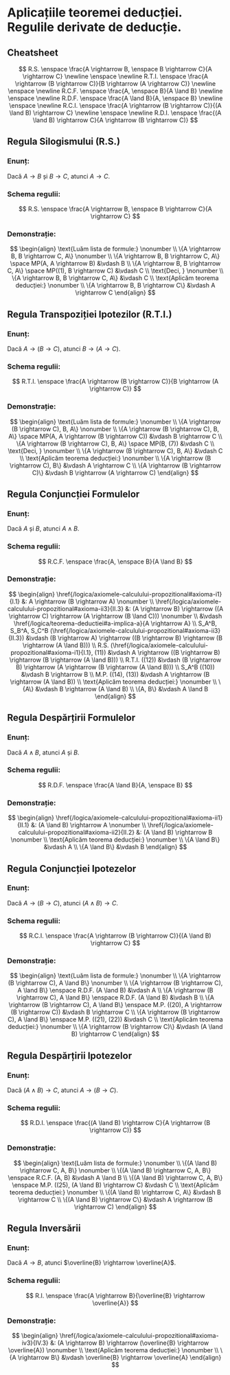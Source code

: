 # Aplicațiile teoremei deducției. Regulile derivate de deducție.

## Cheatsheet

$$
R.S. \enspace \frac{A \rightarrow B, \enspace B \rightarrow C}{A \rightarrow C}
\newline \enspace \newline
R.T.I. \enspace \frac{A \rightarrow (B \rightarrow C)}{B \rightarrow (A \rightarrow C)}
\newline \enspace \newline
R.C.F. \enspace \frac{A, \enspace B}{A \land B}
\newline \enspace \newline
R.D.F. \enspace \frac{A \land B}{A, \enspace B}
\newline \enspace \newline
R.C.I. \enspace \frac{A \rightarrow (B \rightarrow C)}{(A \land B) \rightarrow C}
\newline \enspace \newline
R.D.I. \enspace \frac{(A \land B) \rightarrow C}{A \rightarrow (B \rightarrow C)}
$$

## Regula Silogismului (R.S.)

### Enunț:

Dacă $A \rightarrow B$ și $B \rightarrow C$, atunci $A \rightarrow C$.

### Schema regulii:

$$
R.S. \enspace \frac{A \rightarrow B, \enspace B \rightarrow C}{A \rightarrow C}
$$

### Demonstrație:

$$
\begin{align}
  \text{Luăm lista de formule:}
  \nonumber \\
  \{A \rightarrow B, B \rightarrow C, A\}
  \nonumber \\
  \{A \rightarrow B, B \rightarrow C, A\}
  \space
  MP(A, A \rightarrow B)
  &\vdash
  B
  \\
  \{A \rightarrow B, B \rightarrow C, A\}
  \space
  MP((1), B \rightarrow C)
  &\vdash
  C
  \\
  \text{Deci, }
  \nonumber \\
  \{A \rightarrow B, B \rightarrow C, A\}
  &\vdash
  C
  \\
  \text{Aplicăm teorema deducției:}
  \nonumber \\
  \{A \rightarrow B, B \rightarrow C\}
  &\vdash
  A \rightarrow C
\end{align}
$$

## Regula Transpoziției Ipotezilor (R.T.I.)

### Enunț:

Dacă $A \rightarrow (B \rightarrow C)$, atunci $B \rightarrow (A \rightarrow C)$.

### Schema regulii:

$$
R.T.I. \enspace \frac{A \rightarrow (B \rightarrow C)}{B \rightarrow (A \rightarrow C)}
$$

### Demonstrație:

$$
\begin{align}
  \text{Luăm lista de formule:}
  \nonumber \\
  \{A \rightarrow (B \rightarrow C), B, A\}
  \nonumber \\
  \{A \rightarrow (B \rightarrow C), B, A\}
  \space
  MP(A, A \rightarrow (B \rightarrow C))
  &\vdash
  B \rightarrow C
  \\
  \{A \rightarrow (B \rightarrow C), B, A\}
  \space
  MP(B, (7))
  &\vdash
  C
  \\
  \text{Deci, }
  \nonumber \\
  \{A \rightarrow (B \rightarrow C), B, A\}
  &\vdash
  C
  \\
  \text{Aplicăm teorema deducției:}
  \nonumber \\
  \{A \rightarrow (B \rightarrow C), B\}
  &\vdash
  A \rightarrow C
  \\
  \{A \rightarrow (B \rightarrow C)\}
  &\vdash
  B \rightarrow (A \rightarrow C)
\end{align}
$$

## Regula Conjuncției Formulelor

### Enunț:

Dacă $A$ și $B$, atunci $A \land B$.

### Schema regulii:

$$
R.C.F. \enspace \frac{A, \enspace B}{A \land B}
$$

### Demonstrație:

$$
\begin{align}
  \href{/logica/axiomele-calculului-propozitional#axioma-i1}{I.1}
  &:
  A \rightarrow (B \rightarrow A)
  \nonumber \\
  \href{/logica/axiomele-calculului-propozitional#axioma-ii3}{II.3}
  &:
  (A \rightarrow B) \rightarrow ((A \rightarrow C) \rightarrow (A \rightarrow (B \land C)))
  \nonumber \\
  &\vdash
  \href{/logica/teorema-deductiei#a-implica-a}{A \rightarrow A}
  \\
  S_A^B, S_B^A, S_C^B
  (\href{/logica/axiomele-calculului-propozitional#axioma-ii3}{II.3})
  &\vdash
  (B \rightarrow A) \rightarrow ((B \rightarrow B) \rightarrow (B \rightarrow (A \land B)))
  \\
  R.S.
  (\href{/logica/axiomele-calculului-propozitional#axioma-i1}{I.1}, (11))
  &\vdash
  A \rightarrow ((B \rightarrow B) \rightarrow (B \rightarrow (A \land B)))
  \\
  R.T.I.
  ((12))
  &\vdash
  (B \rightarrow B) \rightarrow (A \rightarrow (B \rightarrow (A \land B)))
  \\
  S_A^B
  ((10))
  &\vdash
  B \rightarrow B
  \\
  M.P.
  ((14), (13))
  &\vdash
  A \rightarrow (B \rightarrow (A \land B))
  \\
  \text{Aplicăm teorema deducției:}
  \nonumber \\
  \{A\}
  &\vdash
  B \rightarrow (A \land B)
  \\
  \{A, B\}
  &\vdash
  A \land B
\end{align}
$$

## Regula Despărțirii Formulelor

### Enunț:

Dacă $A \land B$, atunci $A$ și $B$.

### Schema regulii:

$$
R.D.F. \enspace \frac{A \land B}{A, \enspace B}
$$

### Demonstrație:

$$
\begin{align}
  \href{/logica/axiomele-calculului-propozitional#axioma-ii1}{II.1}
  &:
  (A \land B) \rightarrow A
  \nonumber \\
  \href{/logica/axiomele-calculului-propozitional#axioma-ii2}{II.2}
  &:
  (A \land B) \rightarrow B
  \nonumber \\
  \text{Aplicăm teorema deducției:}
  \nonumber \\
  \{A \land B\}
  &\vdash
  A
  \\
  \{A \land B\}
  &\vdash
  B
\end{align}
$$

## Regula Conjuncției Ipotezelor

### Enunț:

Dacă $A \rightarrow (B \rightarrow C)$, atunci $(A \land B) \rightarrow C$.

### Schema regulii:

$$
R.C.I. \enspace \frac{A \rightarrow (B \rightarrow C)}{(A \land B) \rightarrow C}
$$

### Demonstrație:

$$
\begin{align}
  \text{Luăm lista de formule:}
  \nonumber \\
  \{A \rightarrow (B \rightarrow C), A \land B\}
  \nonumber \\
  \{A \rightarrow (B \rightarrow C), A \land B\}
  \enspace R.D.F. (A \land B)
  &\vdash
  A
  \\
  \{A \rightarrow (B \rightarrow C), A \land B\}
  \enspace R.D.F. (A \land B)
  &\vdash
  B
  \\
  \{A \rightarrow (B \rightarrow C), A \land B\}
  \enspace M.P.
  ((20), A \rightarrow (B \rightarrow C))
  &\vdash
  B \rightarrow C
  \\
  \{A \rightarrow (B \rightarrow C), A \land B\}
  \enspace M.P.
  ((21), (22))
  &\vdash
  C
  \\
  \text{Aplicăm teorema deducției:}
  \nonumber \\
  \{A \rightarrow (B \rightarrow C)\}
  &\vdash
  (A \land B) \rightarrow C
\end{align}
$$

## Regula Despărțirii Ipotezelor

### Enunț:

Dacă $(A \land B) \rightarrow C$, atunci $A \rightarrow (B \rightarrow C)$.

### Schema regulii:

$$
R.D.I. \enspace \frac{(A \land B) \rightarrow C}{A \rightarrow (B \rightarrow C)}
$$

### Demonstrație:

$$
\begin{align}
  \text{Luăm lista de formule:}
  \nonumber \\
  \{(A \land B) \rightarrow C, A, B\}
  \nonumber \\
  \{(A \land B) \rightarrow C, A, B\}
  \enspace R.C.F. (A, B)
  &\vdash
  A \land B
  \\
  \{(A \land B) \rightarrow C, A, B\}
  \enspace M.P.
  ((25), (A \land B) \rightarrow C)
  &\vdash
  C
  \\
  \text{Aplicăm teorema deducției:}
  \nonumber \\
  \{(A \land B) \rightarrow C, A\}
  &\vdash
  B \rightarrow C
  \\
  \{(A \land B) \rightarrow C\}
  &\vdash
  A \rightarrow (B \rightarrow C)
\end{align}
$$

## Regula Inversării

### Enunț:

Dacă $A \rightarrow B$, atunci $\overline{B} \rightarrow \overline{A}$.

### Schema regulii:

$$
R.I. \enspace \frac{A \rightarrow B}{\overline{B} \rightarrow \overline{A}}
$$

### Demonstrație:

$$
\begin{align}
  \href{/logica/axiomele-calculului-propozitional#axioma-iv3}{IV.3}
  &:
  (A \rightarrow B) \rightarrow (\overline{B} \rightarrow \overline{A})
  \nonumber \\
  \text{Aplicăm teorema deducției:}
  \nonumber \\
  \{A \rightarrow B\}
  &\vdash
  \overline{B} \rightarrow \overline{A}
\end{align}
$$
